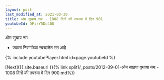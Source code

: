 ```yaml
---
layout: post
last_modified_at: 2021-03-30
title: ओम सुचाय नमः - 1008 दिनों की तपस्या में दिन 901
youtubeId: DFirY5Do40U
---
```

 
 
 ओम सुचाय नमः  
 
 -  ज्याला निसर्गाच्या स्वच्छतेत रस आहे 
 
  
 
  
 
 
 
 
 
 


{% include youtubePlayer.html id=page.youtubeId %}
 
[Next]({{ site.baseurl }}{% link  split1/_posts/2012-09-01-ओम साठ्या वृथाया नमः - 1008 दिनों की तपस्या में दिन 900.md%})
 
